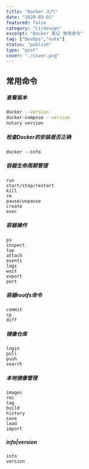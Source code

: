 ```yaml
---
title: "Docker 入门"
date: "2020-03-01"
featured: false
category: "ci/devops"
excerpt: "Docker 笔记 常用命令"
tag: ["DevOps","note"]
status: "publish"
type: "post"
cover: "./cover.png"
---
```


## 常用命令

##### 查看版本

```bash
docker --version 
docker-compose --version
notary version
```

#####  检查Docker的安装是否正确

```
docker --info
```

##### 容器生命周期管理
```
run
start/stop/restart
kill
rm
pause/unpause
create
exec
```

##### 容器操作
```
ps
inspect
top
attach
events
logs
wait
export
port
```

##### 容器rootfs命令
```
commit
cp
diff
```

##### 镜像仓库
```
login
pull
push
search
```

##### 本地镜像管理
```
images
rmi
tag
build
history
save
load
import
```

##### info|version
```
info
version
```















